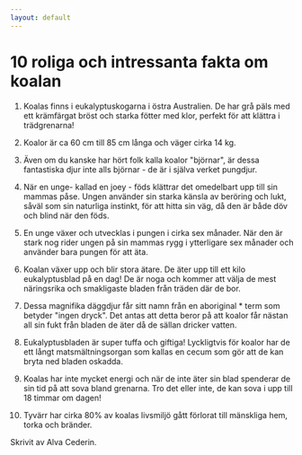 ```yaml
---
layout: default
---
```

# 10 roliga och intressanta fakta om koalan

1) Koalas finns i eukalyptuskogarna i östra Australien. De har grå päls med ett krämfärgat bröst och starka fötter med klor, perfekt för att klättra  i trädgrenarna!

2) Koalor är ca 60 cm till 85 cm långa och väger cirka 14 kg.

3) Även om du kanske har hört folk kalla koalor "björnar", är dessa fantastiska djur inte alls björnar - de är i själva verket pungdjur. 

4) När en unge- kallad en joey - föds klättrar det omedelbart upp till sin mammas påse. Ungen använder sin starka känsla av beröring och lukt, såväl som sin naturliga instinkt, för att hitta sin väg, då den är både döv och blind när den föds. 

5) En unge växer och utvecklas i pungen i cirka sex månader. När den är stark nog rider ungen på sin mammas rygg i ytterligare sex månader och använder bara pungen för att äta.

6) Koalan växer upp och blir stora ätare. De äter upp till ett kilo eukalyptusblad på en dag! De är noga och kommer att välja de mest näringsrika och smakligaste bladen från träden där de bor.

7) Dessa magnifika däggdjur får sitt namn från en aboriginal * term som betyder "ingen dryck". Det antas att detta beror på att koalor får nästan all sin fukt från bladen de äter då de sällan dricker vatten.

8) Eukalyptusbladen är super tuffa och giftiga! Lyckligtvis för koalor har de ett långt matsmältningsorgan som kallas en cecum som gör att de kan bryta ned bladen oskadda.

9) Koalas har inte mycket energi och när de inte äter sin blad spenderar de sin tid på att  sova bland grenarna. Tro det eller inte, de kan sova i upp till 18 timmar om dagen!

10) Tyvärr har cirka 80% av koalas livsmiljö gått förlorat till mänskliga hem, torka och bränder.


Skrivit av Alva Cederin.
